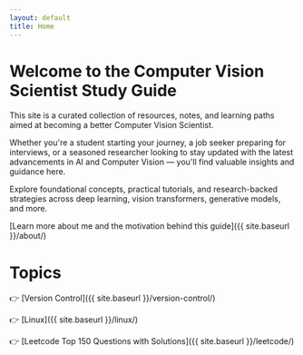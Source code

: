 ```yaml
---
layout: default
title: Home
---
```


# Welcome to the Computer Vision Scientist Study Guide

This site is a curated collection of resources, notes, and learning paths aimed at becoming a better Computer Vision Scientist.

Whether you're a student starting your journey, a job seeker preparing for interviews, or a seasoned researcher looking to stay updated with the latest advancements in AI and Computer Vision — you'll find valuable insights and guidance here.

Explore foundational concepts, practical tutorials, and research-backed strategies across deep learning, vision transformers, generative models, and more.

[Learn more about me and the motivation behind this guide]({{ site.baseurl }}/about/)

# Topics

👉 [Version Control]({{ site.baseurl }}/version-control/)

👉 [Linux]({{ site.baseurl }}/linux/)

👉 [Leetcode Top 150 Questions with Solutions]({{ site.baseurl }}/leetcode/)
